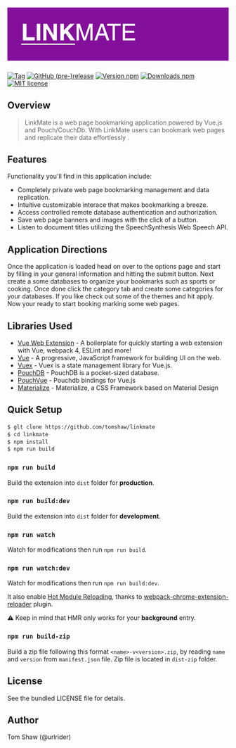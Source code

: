 <h1><img src="https://github.com/tomshaw/linkmate/blob/master/docs/screenshots/logo.png" alt="LinkMate" title="LinkMate"></h1>

[![Tag](https://img.shields.io/github/tag/tomshaw/linkmate.svg)](https://github.com/tomshaw/linkmate/tags)
[![GitHub (pre-)release](https://img.shields.io/github/release/tomshaw/linkmate/all.svg)](https://github.com/tomshaw/linkmate/releases)
[![Version npm](https://img.shields.io/npm/v/linkmate.svg)](https://www.npmjs.com/package/linkmate)
[![Downloads npm](https://img.shields.io/npm/dt/linkmate.svg)](https://www.npmjs.com/package/linkmate)
[![MIT license](https://img.shields.io/npm/l/linkmate.svg)](https://github.com/tomshaw/linkmate/blob/master/LICENSE)

## Overview

> LinkMate is a web page bookmarking application powered by Vue.js and Pouch/CouchDb. With LinkMate users can bookmark web pages and replicate their data effortlessly .

## Features

Functionality you'll find in this application include:

- Completely private web page bookmarking management and data replication.
- Intuitive customizable interace that makes bookmarking a breeze.
- Access controlled remote database authentication and authorization.  
- Save web page banners and images with the click of a button.
- Listen to document titles utilizing the SpeechSynthesis Web Speech API.

## Application Directions
Once the application is loaded head on over to the options page and start by filling in your general information and hitting the submit button. Next create a some databases to organize your bookmarks such as sports or cooking. Once done click the category tab and create some categories for your databases. If you like check out some of the themes and hit apply. Now your ready to start booking marking some web pages.

## Libraries Used

+ [Vue Web Extension](https://github.com/Kocal/vue-web-extension) - A boilerplate for quickly starting a web extension with Vue, webpack 4, ESLint and more!
+ [Vue](https://vuejs.org) - A progressive, JavaScript framework for building UI on the web.
+ [Vuex](https://vuex.vuejs.org/en) - Vuex is a state management library for Vue.js.
+ [PouchDB](https://github.com/pouchdb/pouchdb) - PouchDB is a pocket-sized database.
+ [PouchVue](https://github.com/MDSLKTR/pouch-vue) - Pouchdb bindings for Vue.js
+ [Materialize](https://github.com/Dogfalo/materialize) - Materialize, a CSS Framework based on Material Design

## Quick Setup

```bash
$ glt clone https://github.com/tomshaw/linkmate
$ cd linkmate
$ npm install
$ npm run build
```

### `npm run build`

Build the extension into `dist` folder for **production**.

### `npm run build:dev`

Build the extension into `dist` folder for **development**.

### `npm run watch`

Watch for modifications then run `npm run build`.

### `npm run watch:dev`

Watch for modifications then run `npm run build:dev`.

It also enable [Hot Module Reloading](https://webpack.js.org/concepts/hot-module-replacement), thanks to [webpack-chrome-extension-reloader](https://github.com/rubenspgcavalcante/webpack-chrome-extension-reloader) plugin.

:warning: Keep in mind that HMR only works for your **background** entry.

### `npm run build-zip`

Build a zip file following this format `<name>-v<version>.zip`, by reading `name` and `version` from `manifest.json` file.
Zip file is located in `dist-zip` folder.

## License

See the bundled LICENSE file for details.

## Author

Tom Shaw (@urlrider)

